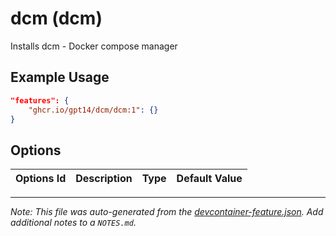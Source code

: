 
# dcm (dcm)

Installs dcm - Docker compose manager

## Example Usage

```json
"features": {
    "ghcr.io/gpt14/dcm/dcm:1": {}
}
```

## Options

| Options Id | Description | Type | Default Value |
|-----|-----|-----|-----|




---

_Note: This file was auto-generated from the [devcontainer-feature.json](https://github.com/gpt14/dcm/blob/main/src/dcm/devcontainer-feature.json).  Add additional notes to a `NOTES.md`._

